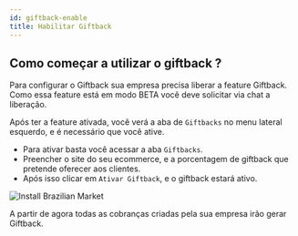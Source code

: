 ```yaml
---
id: giftback-enable
title: Habilitar Giftback
---
```


## Como começar a utilizar o giftback ?

Para configurar o Giftback sua empresa precisa liberar a feature Giftback. Como essa feature está em modo BETA você deve solicitar via chat a liberação.

Após ter a feature ativada, você verá a aba de `Giftbacks` no menu lateral esquerdo, e é necessário que você ative.

- Para ativar basta você acessar a aba `Giftbacks`.
- Preencher o site do seu ecommerce, e a porcentagem de giftback que pretende oferecer aos clientes.
- Após isso clicar em `Ativar Giftback`, e o giftback estará ativo.

![Install Brazilian Market](/img/giftback/active-tutorial.png)

A partir de agora todas as cobranças criadas pela sua empresa irão gerar Giftback.
